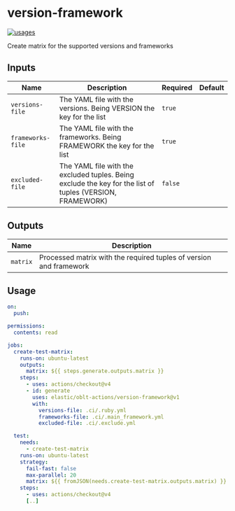 # <!--name-->version-framework<!--/name-->

[![usages](https://img.shields.io/badge/usages-white?logo=githubactions&logoColor=blue)](https://github.com/search?q=elastic%2Foblt-actions%2Fversion-framework+%28path%3A.github%2Fworkflows+OR+path%3A**%2Faction.yml+OR+path%3A**%2Faction.yaml%29&type=code)

<!--description-->
Create matrix for the supported versions and frameworks
<!--/description-->

## Inputs

<!--inputs-->
| Name              | Description                                                                                               | Required | Default |
|-------------------|-----------------------------------------------------------------------------------------------------------|----------|---------|
| `versions-file`   | The YAML file with the versions. Being VERSION the key for the list                                       | `true`   | ` `     |
| `frameworks-file` | The YAML file with the frameworks. Being FRAMEWORK the key for the list                                   | `true`   | ` `     |
| `excluded-file`   | The YAML file with the excluded tuples. Being exclude the key for the list of tuples (VERSION, FRAMEWORK) | `false`  | ` `     |
<!--/inputs-->

## Outputs

<!--outputs-->
| Name     | Description                                                        |
|----------|--------------------------------------------------------------------|
| `matrix` | Processed matrix with the required tuples of version and framework |
<!--/outputs-->

## Usage

<!--usage action="elastic/oblt-actions/**" version="env:VERSION"-->
```yaml
on:
  push:

permissions:
  contents: read

jobs:
  create-test-matrix:
    runs-on: ubuntu-latest
    outputs:
      matrix: ${{ steps.generate.outputs.matrix }}
    steps:
      - uses: actions/checkout@v4
      - id: generate
        uses: elastic/oblt-actions/version-framework@v1
        with:
          versions-file: .ci/.ruby.yml
          frameworks-file: .ci/.main_framework.yml
          excluded-file: .ci/.exclude.yml

  test:
    needs:
      - create-test-matrix
    runs-on: ubuntu-latest
    strategy:
      fail-fast: false
      max-parallel: 20
      matrix: ${{ fromJSON(needs.create-test-matrix.outputs.matrix) }}
    steps:
      - uses: actions/checkout@v4
      [..]
```
<!--/usage-->
